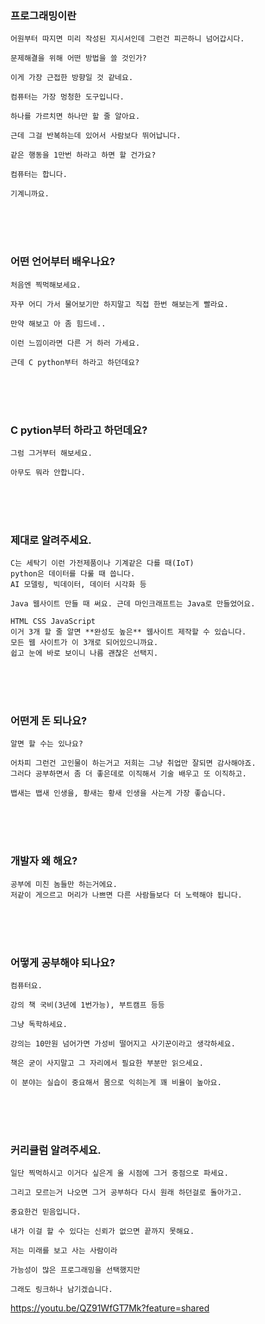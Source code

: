 ### 프로그래밍이란
```
어원부터 따지면 미리 작성된 지시서인데 그런건 피곤하니 넘어갑시다.

문제해결을 위해 어떤 방법을 쓸 것인가?

이게 가장 근접한 방향일 것 같네요.

컴퓨터는 가장 멍청한 도구입니다.

하나를 가르치면 하나만 할 줄 알아요.

근데 그걸 반복하는데 있어서 사람보다 뛰어납니다.

같은 행동을 1만번 하라고 하면 할 건가요?

컴퓨터는 합니다.

기계니까요.
```
<br><br><br>
### 어떤 언어부터 배우나요?
```
처음엔 찍먹해보세요.

자꾸 어디 가서 물어보기만 하지말고 직접 한번 해보는게 빨라요.

만약 해보고 아 좀 힘드네..

이런 느낌이라면 다른 거 하러 가세요.

근데 C python부터 하라고 하던데요?
```
<br><br><br>
### C pytion부터 하라고 하던데요?
```
그럼 그거부터 해보세요.

아무도 뭐라 안합니다.
```
<br><br><br>
### 제대로 알려주세요.
```
C는 세탁기 이런 가전제품이나 기계같은 다를 때(IoT)
python은 데이터를 다룰 때 씁니다.
AI 모델링, 빅데이터, 데이터 시각화 등

Java 웹사이트 만들 때 써요. 근데 마인크래프트는 Java로 만들었어요.

HTML CSS JavaScript
이거 3개 할 줄 알면 **완성도 높은** 웹사이트 제작할 수 있습니다.
모든 웹 사이트가 이 3개로 되어있으니까요.
쉽고 눈에 바로 보이니 나름 괜찮은 선택지.
```

<br><br><br>
### 어떤게 돈 되나요?
```
알면 할 수는 있나요?

어차피 그런건 고인물이 하는거고 저희는 그냥 취업만 잘되면 감사해야죠.
그러다 공부하면서 좀 더 좋은데로 이직해서 기술 배우고 또 이직하고.

뱁새는 뱁새 인생을, 황새는 황새 인생을 사는게 가장 좋습니다.
```
<br><br><br>
### 개발자 왜 해요?
```
공부에 미친 놈들만 하는거에요.
저같이 게으르고 머리가 나쁘면 다른 사람들보다 더 노력해야 됩니다.
```
<br><br><br>
### 어떻게 공부해야 되나요?
```
컴퓨터요.

강의 책 국비(3년에 1번가능), 부트캠프 등등

그냥 독학하세요.

강의는 10만원 넘어가면 가성비 떨어지고 사기꾼이라고 생각하세요.

책은 굳이 사지말고 그 자리에서 필요한 부분만 읽으세요.

이 분야는 실습이 중요해서 몸으로 익히는게 꽤 비율이 높아요.
```
<br><br><br>
### 커리큘럼 알려주세요.
```
일단 찍먹하시고 이거다 싶은게 올 시점에 그거 중점으로 파세요.

그리고 모르는거 나오면 그거 공부하다 다시 원래 하던걸로 돌아가고.

중요한건 믿음입니다.

내가 이걸 할 수 있다는 신뢰가 없으면 끝까지 못해요.

저는 미래를 보고 사는 사람이라

가능성이 많은 프로그래밍을 선택했지만

그래도 링크하나 남기겠습니다.

```
<https://youtu.be/QZ91WfGT7Mk?feature=shared>





